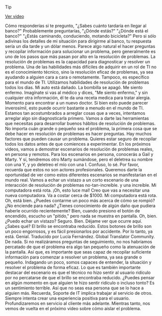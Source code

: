 > [!TIP]  
> [Ver video](https://youtu.be/fMgz1lpoisw)

Cómo responderías si te pregunto, "¿Sabes cuánto tardaría en llegar al banco?" Probablemente preguntarías, "¿Dónde estás?" "¿Dónde está el banco?" "¿Estás caminando, conduciendo,
motando bicicleta?" Pero si sólo adivinas los detalles de mi
situación para dirigirme al banco, tu respuesta sería un día tarde
y un dólar menos. Parece algo natural el hacer preguntas y recopilar información para
solucionar un problema, pero generalmente es uno de los pasos que más
pasan por alto en la resolución de problemas. La resolución de problemas es la capacidad
para diagnosticar y resolver un problema. Una de las habilidades más difíciles de adquirir
en un rol de TI no es el conocimiento técnico, sino la resolución eficaz de problemas, ya sea
ayudando a alguien cara a cara o remotamente. Tampoco, es específico para el mundo de TI. Utilizamos habilidades de resolución
de problemas todos los días. Mi auto está dañado. La bombilla se apagó. Me siento enfermo. Imagínate si vas al médico y dices, "Me siento enfermo," y sin cualquier otra información, él te da una receta medica para tratar alergia. Momento para encontrar a un nuevo doctor. Si bien esto puede parecer inverosímil, esto puede ocurrir bastante
a menudo en el mundo de TI. Estamos tan acostumbrados
a arreglar cosas que a veces, intentamos arreglar algo sin
diagnosticarla primero. Vamos a darte las herramientas que necesitas para
desarrollar buenos hábitos de resolución de problemas. No importa cuán grande o pequeño sea el problema, la primera cosa que se debe hacer en
resolución de problemas es hacer preguntas. Hay muchos factores que pueden
causar un problema. Quieres estar seguro de recopilar todos los datos
antes de que comiences a experimentar. En los próximos videos, vamos a demostrar escenarios de resolución de problemas reales, en persona y remotos. Para los escenarios en persona, conocerás a Gail y Marty. Y sí, tendremos otro Marty sumándose, pero el deletrea su nombre con una Y, y yo deletreo el mío con una I. Confuso, lo sé. Por favor, recuerda que estos no son actores profesionales. Queremos darte la oportunidad de ver como estos diferentes escenarios se manifestarían en el mundo real. Vamos a echar un vistazo a un corto escenario de una interacción
de resolución de problemas no-tan-increíble. y una increíble. Mi computadora está rota. ¡Oh, esto luce mal! Creo que vas a necesitar una nueva computadora. Va a costar cerca de $1000. Mi computadora está rota. Oh, está bien. ¿Puedes contarme un poco más acerca de cómo se rompió? ¿No enciende para nada? ¿Tienes conocimiento de algún daño que pudiera
haberle ocurrido recientemente? Bien, cuando presiono el botón de encendido, escucho un "pitido," pero nada se muestra en pantalla. Oh, bien. ¿Puedo echar un vistazo? Seguro. Bien. Déjame ver que ocurre aquí. ¿Sabes qué? El brillo se encontraba reducido. Estos botones de brillo son un poco engorrosos, y es fácil presionarlos por accidente. Por lo tanto, ya está. Genial.
Traducido por Lucía Fernández.
Global Translator Community. De nada. Si no realizáramos preguntas de seguimiento, no nos habríamos percatado de que el problema era algo tan pequeño como la atenuación de la pantalla. Así que, es importante que seas capaz de recopilar suficiente información para comenzar a resolver un problema, ya sea grande o pequeño. Indagando un poco, somos capaces de entender, la situación y resolver el problema de forma eficaz. Lo que es también importante destacar del escenario es que el técnico no hizo sentir al usuario ridículo por no percatarse
de que el brillo se encontraba reducido. ¿Puedes pensar en algún momento en que alguien
te hizo sentir ridículo o incluso tonto? Es un sentimiento terrible. Así que no seas esa persona que se lo hace a alguien más. Recuerda, Soporte de IT implica trabajar al servicio de otros. Siempre intenta crear una experiencia positiva para el usuario. Profundizaremos en servicio al cliente más adelante. Mientras tanto, nos vemos de vuelta en el próximo video
sobre cómo aislar el problema.